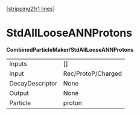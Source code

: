 [[stripping21r1 lines]](./stripping21r1-index)

# StdAllLooseANNProtons

**CombinedParticleMaker/StdAllLooseANNProtons**

|                 |                    |
|-----------------|--------------------|
| Inputs          | []               |
| Input           | Rec/ProtoP/Charged |
| DecayDescriptor | None               |
| Output          | None               |
| Particle        | proton             |

